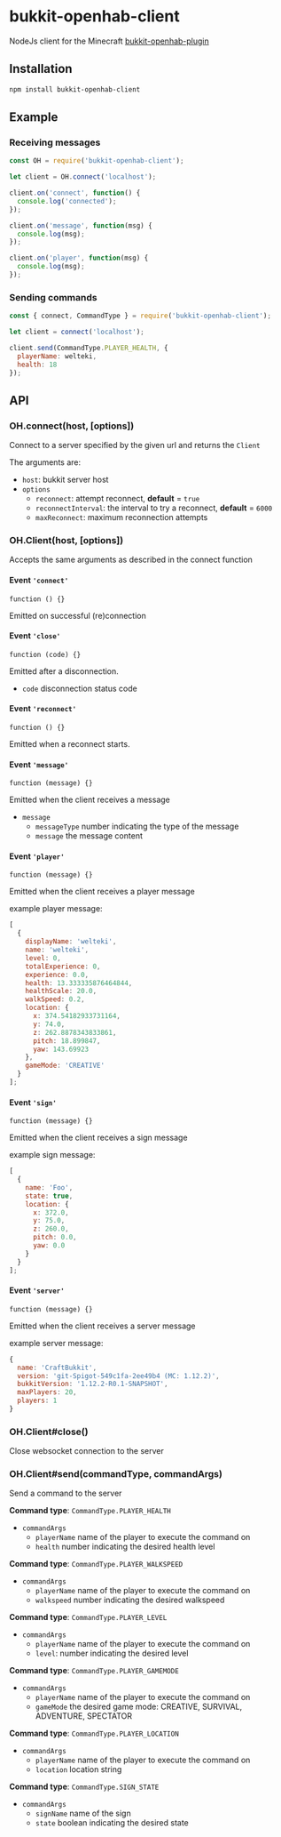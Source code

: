 # bukkit-openhab-client

NodeJs client for the Minecraft [bukkit-openhab-plugin](https://github.com/ibaton/bukkit-openhab-plugin)

## Installation

```sh
npm install bukkit-openhab-client
```

## Example

### Receiving messages

```javascript
const OH = require('bukkit-openhab-client');

let client = OH.connect('localhost');

client.on('connect', function() {
  console.log('connected');
});

client.on('message', function(msg) {
  console.log(msg);
});

client.on('player', function(msg) {
  console.log(msg);
});
```

### Sending commands

```javascript
const { connect, CommandType } = require('bukkit-openhab-client');

let client = connect('localhost');

client.send(CommandType.PLAYER_HEALTH, {
  playerName: welteki,
  health: 18
});
```

## API

### OH.connect(host, [options])

Connect to a server specified by the given url and returns the `Client`

The arguments are:

- `host`: bukkit server host
- `options`
  - `reconnect`: attempt reconnect, **default** = `true`
  - `reconnectInterval`: the interval to try a reconnect, **default** = `6000`
  - `maxReconnect`: maximum reconnection attempts

### OH.Client(host, [options])

Accepts the same arguments as described in the connect function

#### Event `'connect'`

`function () {}`

Emitted on successful (re)connection

#### Event `'close'`

`function (code) {}`

Emitted after a disconnection.

- `code` disconnection status code

#### Event `'reconnect'`

`function () {}`

Emitted when a reconnect starts.

#### Event `'message'`

`function (message) {}`

Emitted when the client receives a message

- `message`
  - `messageType` number indicating the type of the message
  - `message` the message content

#### Event `'player'`

`function (message) {}`

Emitted when the client receives a player message

example player message:

```javascript
[
  {
    displayName: 'welteki',
    name: 'welteki',
    level: 0,
    totalExperience: 0,
    experience: 0.0,
    health: 13.333335876464844,
    healthScale: 20.0,
    walkSpeed: 0.2,
    location: {
      x: 374.54182933731164,
      y: 74.0,
      z: 262.8878343833861,
      pitch: 18.899847,
      yaw: 143.69923
    },
    gameMode: 'CREATIVE'
  }
];
```

#### Event `'sign'`

`function (message) {}`

Emitted when the client receives a sign message

example sign message:

```javascript
[
  {
    name: 'Foo',
    state: true,
    location: {
      x: 372.0,
      y: 75.0,
      z: 260.0,
      pitch: 0.0,
      yaw: 0.0
    }
  }
];
```

#### Event `'server'`

`function (message) {}`

Emitted when the client receives a server message

example server message:

```javascript
{
  name: 'CraftBukkit',
  version: 'git-Spigot-549c1fa-2ee49b4 (MC: 1.12.2)',
  bukkitVersion: '1.12.2-R0.1-SNAPSHOT',
  maxPlayers: 20,
  players: 1
}
```

### OH.Client#close()

Close websocket connection to the server

### OH.Client#send(commandType, commandArgs)

Send a command to the server

**Command type**: `CommandType.PLAYER_HEALTH`

- `commandArgs`
  - `playerName` name of the player to execute the command on
  - `health` number indicating the desired health level

**Command type**: `CommandType.PLAYER_WALKSPEED`

- `commandArgs`
  - `playerName` name of the player to execute the command on
  - `walkspeed` number indicating the desired walkspeed

**Command type**: `CommandType.PLAYER_LEVEL`

- `commandArgs`
  - `playerName` name of the player to execute the command on
  - `level`: number indicating the desired level

**Command type**: `CommandType.PLAYER_GAMEMODE`

- `commandArgs`
  - `playerName` name of the player to execute the command on
  - `gameMode` the desired game mode: CREATIVE, SURVIVAL, ADVENTURE, SPECTATOR

**Command type**: `CommandType.PLAYER_LOCATION`

- `commandArgs`
  - `playerName` name of the player to execute the command on
  - `location` location string

**Command type**: `CommandType.SIGN_STATE`

- `commandArgs`
  - `signName` name of the sign
  - `state` boolean indicating the desired state
